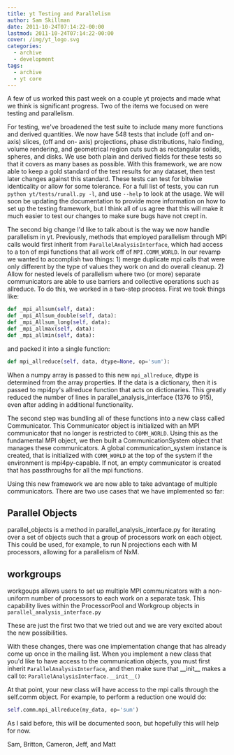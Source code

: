 ```yaml
---
title: yt Testing and Parallelism
author: Sam Skillman
date: 2011-10-24T07:14:22-00:00
lastmod: 2011-10-24T07:14:22-00:00
cover: /img/yt_logo.svg
categories:
  - archive
  - development
tags:
  - archive
  - yt core
---
```

A few of us worked this past week on a couple yt projects and made what
we think is significant progress. Two of the items we focused on were
testing and parallelism.

For testing, we've broadened the test suite to include many more
functions and derived quantities. We now have 548 tests that include
(off and on-axis) slices, (off and on- axis) projections, phase
distributions, halo finding, volume rendering, and geometrical region
cuts such as rectangular solids, spheres, and disks. We use both plain
and derived fields for these tests so that it covers as many bases as
possible. With this framework, we are now able to keep a gold standard
of the test results for any dataset, then test later changes against
this standard. These tests can test for bitwise identicality or allow
for some tolerance. For a full list of tests, you can run
`python yt/tests/runall.py -l`, and use `--help` to look at the usage.
We will soon be updating the documentation to provide more information
on how to set up the testing framework, but I think all of us agree that
this will make it much easier to test our changes to make sure bugs have
not crept in.

The second big change I'd like to talk about is the way we now handle
parallelism in yt. Previously, methods that employed parallelism through
MPI calls would first inherit from `ParallelAnalysisInterface`, which
had access to a ton of mpi functions that all work off of
`MPI.COMM_WORLD`. In our revamp we wanted to accomplish two things: 1)
merge duplicate mpi calls that were only different by the type of values
they work on and do overall cleanup. 2) Allow for nested levels of
parallelism where two (or more) separate communicators are able to use
barriers and collective operations such as allreduce. To do this, we
worked in a two-step process. First we took things like:

``` python
def _mpi_allsum(self, data):
def _mpi_Allsum_double(self, data):
def _mpi_Allsum_long(self, data):
def _mpi_allmax(self, data):
def _mpi_allmin(self, data):
```

and packed it into a single function:

``` python
def mpi_allreduce(self, data, dtype=None, op='sum'):
```

When a numpy array is passed to this new `mpi_allreduce`, dtype is
determined from the array properties. If the data is a dictionary, then
it is passed to mpi4py's allreduce function that acts on dictionaries.
This greatly reduced the number of lines in
parallel\_analysis\_interface (1376 to 915), even after adding in
additional functionality.

The second step was bundling all of these functions into a new class
called Communicator. This Communicator object is initialized with an MPI
communicator that no longer is restricted to `COMM_WORLD`. Using this as
the fundamental MPI object, we then built a CommunicationSystem object
that manages these communicators. A global communication\_system
instance is created, that is initialized with `COMM_WORLD` at the top of
the system if the environment is mpi4py-capable. If not, an empty
communicator is created that has passthroughs for all the mpi functions.

Using this new framework we are now able to take advantage of multiple
communicators. There are two use cases that we have implemented so far:

## Parallel Objects

parallel\_objects is a method in parallel\_analysis\_interface.py for
iterating over a set of objects such that a group of processors work on
each object. This could be used, for example, to run N projections each
with M processors, allowing for a parallelism of NxM.

## workgroups

workgoups allows users to set up multiple MPI communicators with a
non-uniform number of processors to each work on a separate task. This
capability lives within the ProcessorPool and Workgroup objects in
`parallel_analysis_interface.py`

These are just the first two that we tried out and we are very excited
about the new possibilities.

With these changes, there was one implementation change that has already
come up once in the mailing list. When you implement a new class that
you'd like to have access to the communication objects, you must first
inherit `ParallelAnalysisInterface`, and then make sure that
\_\_init\_\_ makes a call to: `ParallelAnalysisInterface.__init__()`

At that point, your new class will have access to the mpi calls through
the self.comm object. For example, to perform a reduction one would do:

``` python
self.comm.mpi_allreduce(my_data, op='sum')
```

As I said before, this will be documented soon, but hopefully this will
help for now.

Sam, Britton, Cameron, Jeff, and Matt
